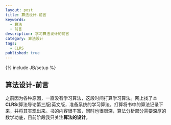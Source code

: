 ```yaml
---
layout: post
title: 算法设计-前言
keywords:
  - 算法
  - 前言
description: 学习算法设计的前言
category: 算法设计
tags:
  - CLRS
published: true
---
```

{% include JB/setup %}

## 算法设计-前言
之前因为各种原因，一直没有学习算法，这段时间打算学习算法。网上找了本****CLRS****(算法导论第三版)英文版，准备系统的学习算法。打算将书中的算法记录下来，并将其实现出来。书的内容很丰富，同时也很艰深，算法分析部分需要深厚的数学功底，目前阶段我只关注****算法的设计****。
